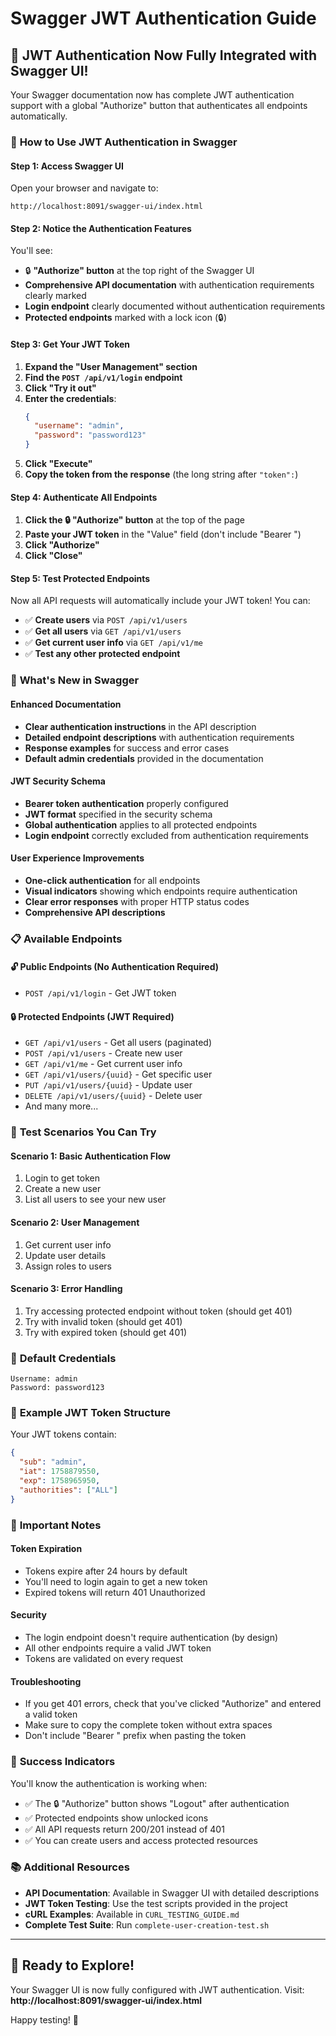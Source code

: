 # Swagger JWT Authentication Guide

## 🎯 **JWT Authentication Now Fully Integrated with Swagger UI!**

Your Swagger documentation now has complete JWT authentication support with a global "Authorize" button that authenticates all endpoints automatically.

### 🔧 **How to Use JWT Authentication in Swagger**

#### **Step 1: Access Swagger UI**
Open your browser and navigate to:
```
http://localhost:8091/swagger-ui/index.html
```

#### **Step 2: Notice the Authentication Features**
You'll see:
- 🔒 **"Authorize" button** at the top right of the Swagger UI
- **Comprehensive API documentation** with authentication requirements clearly marked
- **Login endpoint** clearly documented without authentication requirements
- **Protected endpoints** marked with a lock icon (🔒)

#### **Step 3: Get Your JWT Token**
1. **Expand the "User Management" section**
2. **Find the `POST /api/v1/login` endpoint**
3. **Click "Try it out"**
4. **Enter the credentials**:
   ```json
   {
     "username": "admin",
     "password": "password123"
   }
   ```
5. **Click "Execute"**
6. **Copy the token from the response** (the long string after `"token":`)

#### **Step 4: Authenticate All Endpoints**
1. **Click the 🔒 "Authorize" button** at the top of the page
2. **Paste your JWT token** in the "Value" field (don't include "Bearer ")
3. **Click "Authorize"**
4. **Click "Close"**

#### **Step 5: Test Protected Endpoints**
Now all API requests will automatically include your JWT token! You can:
- ✅ **Create users** via `POST /api/v1/users`
- ✅ **Get all users** via `GET /api/v1/users`
- ✅ **Get current user info** via `GET /api/v1/me`
- ✅ **Test any other protected endpoint**

### 🎉 **What's New in Swagger**

#### **Enhanced Documentation**
- **Clear authentication instructions** in the API description
- **Detailed endpoint descriptions** with authentication requirements
- **Response examples** for success and error cases
- **Default admin credentials** provided in the documentation

#### **JWT Security Schema**
- **Bearer token authentication** properly configured
- **JWT format** specified in the security schema
- **Global authentication** applies to all protected endpoints
- **Login endpoint** correctly excluded from authentication requirements

#### **User Experience Improvements**
- **One-click authentication** for all endpoints
- **Visual indicators** showing which endpoints require authentication
- **Clear error responses** with proper HTTP status codes
- **Comprehensive API descriptions**

### 📋 **Available Endpoints**

#### **🔓 Public Endpoints (No Authentication Required)**
- `POST /api/v1/login` - Get JWT token

#### **🔒 Protected Endpoints (JWT Required)**
- `GET /api/v1/users` - Get all users (paginated)
- `POST /api/v1/users` - Create new user
- `GET /api/v1/me` - Get current user info
- `GET /api/v1/users/{uuid}` - Get specific user
- `PUT /api/v1/users/{uuid}` - Update user
- `DELETE /api/v1/users/{uuid}` - Delete user
- And many more...

### 🧪 **Test Scenarios You Can Try**

#### **Scenario 1: Basic Authentication Flow**
1. Login to get token
2. Create a new user
3. List all users to see your new user

#### **Scenario 2: User Management**
1. Get current user info
2. Update user details
3. Assign roles to users

#### **Scenario 3: Error Handling**
1. Try accessing protected endpoint without token (should get 401)
2. Try with invalid token (should get 401)
3. Try with expired token (should get 401)

### 🔐 **Default Credentials**

```
Username: admin
Password: password123
```

### 🎯 **Example JWT Token Structure**
Your JWT tokens contain:
```json
{
  "sub": "admin",
  "iat": 1758879550,
  "exp": 1758965950,
  "authorities": ["ALL"]
}
```

### 🚨 **Important Notes**

#### **Token Expiration**
- Tokens expire after 24 hours by default
- You'll need to login again to get a new token
- Expired tokens will return 401 Unauthorized

#### **Security**
- The login endpoint doesn't require authentication (by design)
- All other endpoints require a valid JWT token
- Tokens are validated on every request

#### **Troubleshooting**
- If you get 401 errors, check that you've clicked "Authorize" and entered a valid token
- Make sure to copy the complete token without extra spaces
- Don't include "Bearer " prefix when pasting the token

### 🎊 **Success Indicators**

You'll know the authentication is working when:
- ✅ The 🔒 "Authorize" button shows "Logout" after authentication
- ✅ Protected endpoints show unlocked icons
- ✅ All API requests return 200/201 instead of 401
- ✅ You can create users and access protected resources

### 📚 **Additional Resources**

- **API Documentation**: Available in Swagger UI with detailed descriptions
- **JWT Token Testing**: Use the test scripts provided in the project
- **cURL Examples**: Available in `CURL_TESTING_GUIDE.md`
- **Complete Test Suite**: Run `complete-user-creation-test.sh`

---

## 🎉 **Ready to Explore!**

Your Swagger UI is now fully configured with JWT authentication. Visit:
**http://localhost:8091/swagger-ui/index.html**

Happy testing! 🚀